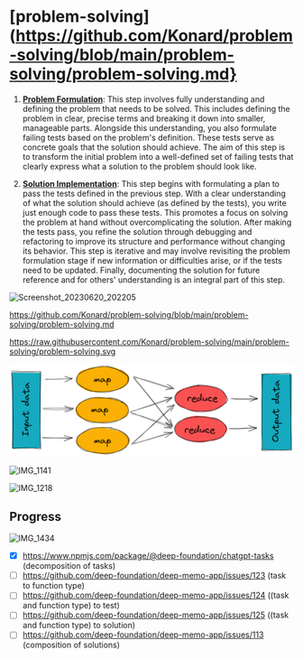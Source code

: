# [problem-solving](https://github.com/Konard/problem-solving/blob/main/problem-solving/problem-solving.md}

1. [**Problem Formulation**](https://github.com/Konard/problem-solving/blob/main/problem-solving/problem-formulation/problem-formulation.md): This step involves fully understanding and defining the problem that needs to be solved. This includes defining the problem in clear, precise terms and breaking it down into smaller, manageable parts. Alongside this understanding, you also formulate failing tests based on the problem's definition. These tests serve as concrete goals that the solution should achieve. The aim of this step is to transform the initial problem into a well-defined set of failing tests that clearly express what a solution to the problem should look like.

2. [**Solution Implementation**](https://github.com/Konard/problem-solving/blob/main/problem-solving/solution-implementation/solution-implementation.md): This step begins with formulating a plan to pass the tests defined in the previous step. With a clear understanding of what the solution should achieve (as defined by the tests), you write just enough code to pass these tests. This promotes a focus on solving the problem at hand without overcomplicating the solution. After making the tests pass, you refine the solution through debugging and refactoring to improve its structure and performance without changing its behavior. This step is iterative and may involve revisiting the problem formulation stage if new information or difficulties arise, or if the tests need to be updated. Finally, documenting the solution for future reference and for others' understanding is an integral part of this step.

![Screenshot_20230620_202205](https://github.com/Konard/problem-solving/assets/1431904/662d8534-939b-4dd1-927b-4e7b1a6a6787)

https://github.com/Konard/problem-solving/blob/main/problem-solving/problem-solving.md

https://raw.githubusercontent.com/Konard/problem-solving/main/problem-solving/problem-solving.svg

![Map Reduce](https://raw.githubusercontent.com/Konard/problem-solving/main/mapReduce.png)


![IMG_1141](https://github.com/Konard/problem-solving/assets/1431904/c4040e82-524e-4f25-8ca0-f73cc4761b6e)

![IMG_1218](https://github.com/Konard/problem-solving/assets/1431904/40f4d34d-1866-4103-983d-4239abcd0c2d)

## Progress

![IMG_1434](https://github.com/Konard/problem-solving/assets/1431904/64600409-c84a-4a83-a1d7-897066bacff4)

- [x] https://www.npmjs.com/package/@deep-foundation/chatgpt-tasks (decomposition of tasks)
- [ ] https://github.com/deep-foundation/deep-memo-app/issues/123 (task to function type) 
- [ ] https://github.com/deep-foundation/deep-memo-app/issues/124 ((task and function type) to test)
- [ ] https://github.com/deep-foundation/deep-memo-app/issues/125 ((task and function type) to solution)
- [ ] https://github.com/deep-foundation/deep-memo-app/issues/113 (composition of solutions)
